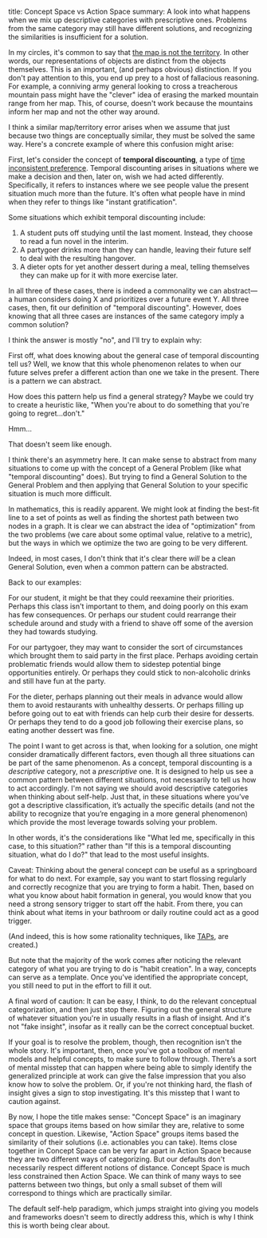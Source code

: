 title: Concept Space vs Action Space
summary: A look into what happens when we mix up descriptive categories with prescriptive ones. Problems from the same category may still have different solutions, and recognizing the similarities is insufficient for a solution.

In my circles, it's common to say that [the map is not the territory](https://wiki.lesswrong.com/wiki/The_map_is_not_the_territory). In other words, our representations of objects are distinct from the objects themselves. This is an important, (and perhaps obvious) distinction. If you don't pay attention to this, you end up prey to a host of fallacious reasoning. For example, a conniving army general looking to cross a treacherous mountain pass might have the "clever" idea of erasing the marked mountain range from her map. This, of course, doesn't work because the mountains inform her map and not the other way around. 

I think a similar map/territory error arises when we assume that just because two things are conceptually similar, they must be solved the same way. Here's a concrete example of where this confusion might arise: 

First, let's consider the concept of **temporal discounting**, a type of
 [time inconsistent preference](https://en.wikipedia.org/wiki/Dynamic_inconsistency). Temporal discounting arises in situations where we make a decision and then, later on, wish we had acted differently. Specifically, it refers to instances where we see people value the present situation much more than the future. It's often what people have in mind when they refer to things like "instant gratification".

Some situations which exhibit temporal discounting include:

1. A student puts off studying until the last moment. Instead, they choose to read a fun novel in the interim. 
2. A partygoer drinks more than they can handle, leaving their future self to deal with the resulting hangover.
3. A dieter opts for yet another dessert during a meal, telling themselves they can make up for it with more exercise later.

In all three of these cases, there is indeed a commonality we can abstract—a human considers doing X and prioritizes over a future event Y. All three cases, then, fit our definition of "temporal discounting". However, does knowing that all three cases are instances of the same category imply a common solution? 

I think the answer is mostly "no", and I'll try to explain why:

First off, what does knowing about the general case of temporal discounting tell us? Well, we know that this whole phenomenon relates to when our future selves prefer a different action than one we take in the present. There is a pattern we can abstract.

How does this pattern help us find a general strategy? Maybe we could try to create a heuristic like, "When you're about to do something that you're going to regret...don't."

Hmm...

That doesn't seem like enough.

I think there's an asymmetry here. It can make sense to abstract from many situations to come up with the concept of a General Problem (like what "temporal discounting" does). But trying to find a General Solution to the General Problem and then applying that General Solution to your specific situation is much more difficult. 

In mathematics, this is readily apparent. We might look at finding the best-fit line to a set of points as well as finding the shortest path between two nodes in a graph. It is clear we can abstract the idea of "optimization" from the two problems (we care about some optimal value, relative to a metric), but the ways in which we optimize the two are going to be very different. 

Indeed, in most cases, I don't think that it's clear there *will* be a clean General Solution, even when a common pattern can be abstracted.

Back to our examples:

For our student, it might be that they could reexamine their priorities. Perhaps this class isn't important to them, and doing poorly on this exam has few consequences. Or perhaps our student could rearrange their schedule around and study with a friend to shave off some of the aversion they had towards studying.

For our partygoer, they may want to consider the sort of circumstances which brought them to said party in the first place. Perhaps avoiding certain problematic friends would allow them to sidestep potential binge opportunities entirely. Or perhaps they could stick to non-alcoholic drinks and still have fun at the party.

For the dieter, perhaps planning out their meals in advance would allow them to avoid restaurants with unhealthy desserts. Or perhaps filling up before going out to eat with friends can help curb their desire for desserts. Or perhaps they tend to do a good job following their exercise plans, so eating another dessert was fine.

The point I want to get across is that, when looking for a solution, one might consider dramatically different factors, even though all three situations can be part of the same phenomenon. As a concept, temporal discounting is a *descriptive* category, not a *prescriptive* one. It is designed to help us see a common pattern between different situations, not necessarily to tell us how to act accordingly. I'm not saying we should avoid descriptive categories when thinking about self-help. Just that, in these situations where you’ve got a descriptive classification, it’s actually the specific details (and not the ability to recognize that you’re engaging in a more general phenomenon) which provide the most leverage towards solving your problem.

In other words, it's the considerations like "What led me, specifically in this case, to this situation?" rather than "If this is a temporal discounting situation, what do I do?" that lead to the most useful insights.

Caveat: Thinking about the general concept *can* be useful as a springboard for what to do next. For example, say you want to start flossing regularly and correctly recognize that you are trying to form a habit. Then, based on what you know about habit formation in general, you would know that you need a strong sensory trigger to start off the habit. From there, you can think about what items in your bathroom or daily routine could act as a good trigger.

(And indeed, this is how some rationality techniques, like [TAPs](https://www.lesswrong.com/posts/v4nNuJBZWPkMkgQRb/making-intentions-concrete-trigger-action-planning),  are created.)

But note that the majority of the work comes after noticing the relevant category of what you are trying to do is "habit creation". In a way, concepts can serve as a template. Once you've identified the appropriate concept, you still need to put in the effort to fill it out.

A final word of caution: It can be easy, I think, to do the relevant conceptual categorization, and then just stop there. Figuring out the general structure of whatever situation you're in usually results in a flash of insight. And it's not "fake insight", insofar as it really can be the correct conceptual bucket. 

If your goal is to resolve the problem, though, then recognition isn't the whole story. It's important, then, once you've got a toolbox of mental models and helpful concepts, to make sure to follow through. There’s a sort of mental misstep that can happen where being able to simply identify the generalized principle at work can give the false impression that you also know how to solve the problem. Or, if you're not thinking hard, the flash of insight gives a sign to stop investigating. It's this misstep that I want to caution against.

By now, I hope the title makes sense: "Concept Space" is an imaginary space that groups items based on how similar they are, relative to some concept in question. Likewise, "Action Space" groups items based the similarity of their solutions (i.e. actionables you can take). Items close together in Concept Space can be very far apart in Action Space because they are two different ways of categorizing. But our defaults don't necessarily respect different notions of distance. Concept Space is much less constrained then Action Space. We can think of many ways to see patterns between two things, but only a small subset of them will correspond to things which are practically similar.

The default self-help paradigm, which jumps straight into giving you models and frameworks doesn't seem to directly address this, which is why I think this is worth being clear about.

